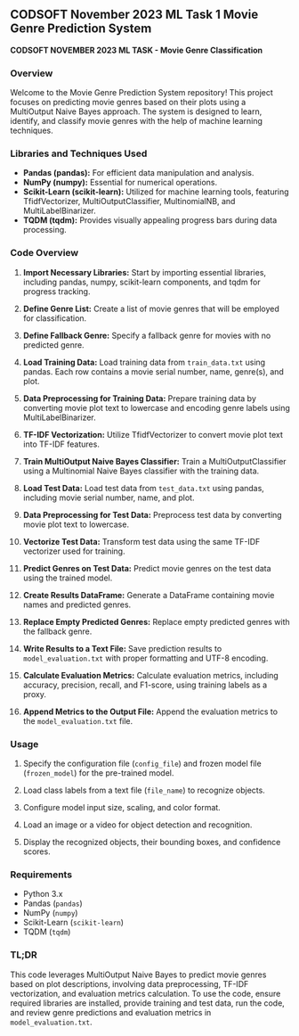 

## CODSOFT November 2023 ML Task 1 Movie Genre Prediction System

**CODSOFT NOVEMBER 2023 ML TASK - Movie Genre Classification**

### Overview

Welcome to the Movie Genre Prediction System repository! This project focuses on predicting movie genres based on their plots using a MultiOutput Naive Bayes approach. The system is designed to learn, identify, and classify movie genres with the help of machine learning techniques.

### Libraries and Techniques Used

- **Pandas (pandas):** For efficient data manipulation and analysis.
- **NumPy (numpy):** Essential for numerical operations.
- **Scikit-Learn (scikit-learn):** Utilized for machine learning tools, featuring TfidfVectorizer, MultiOutputClassifier, MultinomialNB, and MultiLabelBinarizer.
- **TQDM (tqdm):** Provides visually appealing progress bars during data processing.

### Code Overview

1. **Import Necessary Libraries:** Start by importing essential libraries, including pandas, numpy, scikit-learn components, and tqdm for progress tracking.

2. **Define Genre List:** Create a list of movie genres that will be employed for classification.

3. **Define Fallback Genre:** Specify a fallback genre for movies with no predicted genre.

4. **Load Training Data:** Load training data from `train_data.txt` using pandas. Each row contains a movie serial number, name, genre(s), and plot.

5. **Data Preprocessing for Training Data:** Prepare training data by converting movie plot text to lowercase and encoding genre labels using MultiLabelBinarizer.

6. **TF-IDF Vectorization:** Utilize TfidfVectorizer to convert movie plot text into TF-IDF features.

7. **Train MultiOutput Naive Bayes Classifier:** Train a MultiOutputClassifier using a Multinomial Naive Bayes classifier with the training data.

8. **Load Test Data:** Load test data from `test_data.txt` using pandas, including movie serial number, name, and plot.

9. **Data Preprocessing for Test Data:** Preprocess test data by converting movie plot text to lowercase.

10. **Vectorize Test Data:** Transform test data using the same TF-IDF vectorizer used for training.

11. **Predict Genres on Test Data:** Predict movie genres on the test data using the trained model.

12. **Create Results DataFrame:** Generate a DataFrame containing movie names and predicted genres.

13. **Replace Empty Predicted Genres:** Replace empty predicted genres with the fallback genre.

14. **Write Results to a Text File:** Save prediction results to `model_evaluation.txt` with proper formatting and UTF-8 encoding.

15. **Calculate Evaluation Metrics:** Calculate evaluation metrics, including accuracy, precision, recall, and F1-score, using training labels as a proxy.

16. **Append Metrics to the Output File:** Append the evaluation metrics to the `model_evaluation.txt` file.

### Usage

1. Specify the configuration file (`config_file`) and frozen model file (`frozen_model`) for the pre-trained model.

2. Load class labels from a text file (`file_name`) to recognize objects.

3. Configure model input size, scaling, and color format.

4. Load an image or a video for object detection and recognition.

5. Display the recognized objects, their bounding boxes, and confidence scores.

### Requirements

- Python 3.x
- Pandas (`pandas`)
- NumPy (`numpy`)
- Scikit-Learn (`scikit-learn`)
- TQDM (`tqdm`)

### TL;DR

This code leverages MultiOutput Naive Bayes to predict movie genres based on plot descriptions, involving data preprocessing, TF-IDF vectorization, and evaluation metrics calculation. To use the code, ensure required libraries are installed, provide training and test data, run the code, and review genre predictions and evaluation metrics in `model_evaluation.txt`.


